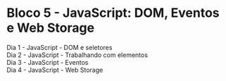# Bloco 5 - JavaScript: DOM, Eventos e Web Storage  
Dia 1 - JavaScript - DOM e seletores  
Dia 2 - JavaScript - Trabalhando com elementos  
Dia 3 - JavaScript - Eventos  
Dia 4 - JavaScript - Web Storage